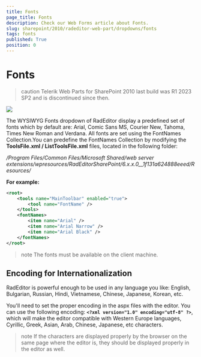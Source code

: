 ```yaml
---
title: Fonts
page_title: Fonts
description: Check our Web Forms article about Fonts.
slug: sharepoint/2010/radeditor-web-part/dropdowns/fonts
tags: fonts
published: True
position: 0
---
```


# Fonts

>caution Telerik Web Parts for SharePoint 2010 last build was R1 2023 SP2 and is discontinued since then.

![](images/DropDowns001.png)


The WYSIWYG Fonts dropdown of RadEditor display a predefined set of fonts which by default are: Arial, Comic Sans MS, Courier New, Tahoma, Times New Roman and Verdana. All fonts are set using the FontNames Collection.You can predefine the FontNames Collection by modifying the **ToolsFile.xml / ListToolsFile.xml** files, located in the following folder:

_/Program Files/Common Files/Microsoft Shared/web server extensions/wpresources/RadEditorSharePoint/6.x.x.0__1f131a624888eeed/Resources/_

**For example:**

````XML
<root>    
    <tools name="MainToolbar" enabled="true">    
        <tool name="FontName" />  
    </tools>    
    <fontNames>    
        <item name="Arial" />    
        <item name="Arial Narrow" />    
        <item name="Arial Black" />  
    </fontNames>
</root>
````

>note The fonts must be available on the client machine.


## Encoding for Internationalization

RadEditor is powerful enough to be used in any language you like: English, Bulgarian, Russian, Hindi, Vietnamese, Chinese, Japanese, Korean, etc.

You'll need to set the proper encoding in the aspx files with the editor. You can use the following encoding: **`<?xml version="1.0" encoding="utf-8" ?>`**, which will make the editor compatible with Western Europe languages, Cyrillic, Greek, Asian, Arab, Chinese, Japanese, etc characters.

>note If the characters are displayed properly by the browser on the same page where the editor is, they should be displayed properly in the editor as well.


